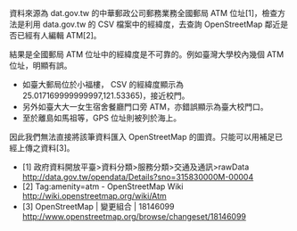 資料來源為 dat.gov.tw 的中華郵政公司郵務業務全國郵局 ATM 位址[1]，檢查方法是利用 data.gov.tw 的 CSV 檔案中的經緯度，去查詢 OpenStreetMap 鄰近是否已經有人編輯 ATM[2]。

結果是全國郵局 ATM 位址中的經緯度是不可靠的。例如臺灣大學校內幾個 ATM 位址，明顯有誤。

* 如臺大郵局位於小福樓， CSV 的經緯度顯示為 25.017169999999997,121.53365)，接近校門。
* 另外如臺大大一女生宿舍餐廳門口旁 ATM，亦錯誤顯示為臺大校門口。
* 至於離島如馬祖等，GPS 位址則被列於海上。

因此我們無法直接將該筆資料匯入 OpenStreetMap 的圖資。只能可以用補足已經上傳之資料[3]。

* [1] 政府資料開放平臺>資料分類>服務分類>交通及通訊>rawData <http://data.gov.tw/opendata/Details?sno=315830000M-00004>
* [2] Tag:amenity=atm - OpenStreetMap Wiki <http://wiki.openstreetmap.org/wiki/Atm>
* [3] OpenStreetMap | 變更組合 | 18146099 <http://www.openstreetmap.org/browse/changeset/18146099>

